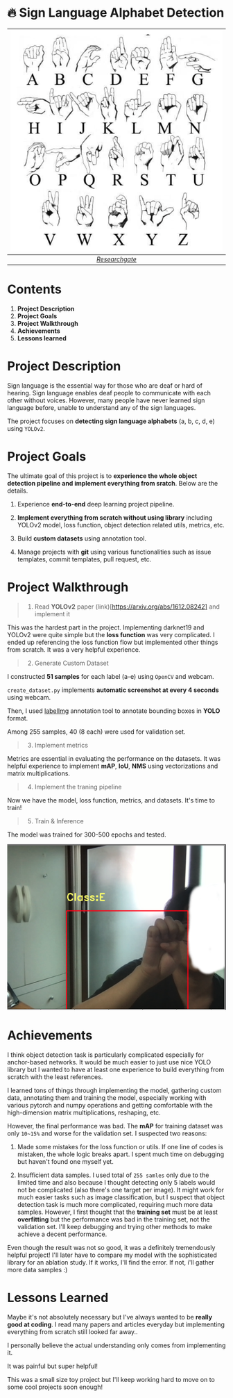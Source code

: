 # 🔥 Sign Language Alphabet Detection

| ![cutmix](./images/ASL.png) | 
|:--:| 
| *[Researchgate](https://www.researchgate.net/figure/American-Sign-Language-alphabet_fig1_340721626)* |

# Contents

1. **Project Description**
2. **Project Goals**
3. **Project Walkthrough**
3. **Achievements**
4. **Lessons learned**

# Project Description

Sign language is the essential way for those who are deaf or hard of hearing. Sign language enables deaf people to communicate with each other without voices. However, many people have never learned sign language before, unable to understand any of the sign languages.

The project focuses on **detecting sign language alphabets** (a, b, c, d, e) using `YOLOv2`.

# Project Goals

The ultimate goal of this project is to **experience the whole object detection pipeline and implement everything from sratch**. Below are the details.

1. Experience **end-to-end** deep learning project pipeline.

2. **Implement everything from scratch without using library** including YOLOv2 model, loss function, object detection related utils, metrics, etc.

3. Build **custom datasets** using annotation tool.

4. Manage projects with **git** using various functionalities such as issue templates, commit templates, pull request, etc.

# Project Walkthrough

> 1. Read **YOLOv2** paper (link)[https://arxiv.org/abs/1612.08242] and implement it

This was the hardest part in the project. Implementing darknet19 and YOLOv2 were quite simple but the **loss function** was very complicated. I ended up referencing the loss function flow but implemented other things from scratch. It was a very helpful experience.
    
    
> 2. Generate Custom Dataset

I constructed **51 samples** for each label (a-e) using `OpenCV` and webcam.

`create_dataset.py` implements **automatic screenshot at every 4 seconds** using webcam.

Then, I used [labelImg](https://github.com/tzutalin/labelImg#:~:text=LabelImg%20is%20a%20graphical%20image%20annotation%20tool.,the%20format%20used%20by%20ImageNet.) annotation tool to annotate bounding boxes in **YOLO** format.

Among 255 samples, 40 (8 each) were used for validation set. 

> 3. Implement metrics

Metrics are essential in evaluating the performance on the datasets. It was helpful experience to implement **mAP**, **IoU**, **NMS** using vectorizations and matrix multiplications.

> 4. Implement the traning pipeline

Now we have the model, loss function, metrics, and datasets. It's time to train!

> 5. Train & Inference

The model was trained for 300-500 epochs and tested.

![Inference Result](./images/image1.png)

# Achievements

I think object detection task is particularly complicated especially for anchor-based networks. It would be much easier to just use nice YOLO library but I wanted to have at least one experience to build everything from scratch with the least references.

I learned tons of things through implementing the model, gathering custom data, annotating them and training the model, especially working with various pytorch and numpy operations and getting comfortable with the high-dimension matrix multiplications, reshaping, etc.

However, the final performance was bad. The **mAP** for training dataset was only `10~15%` and worse for the validation set. I suspected two reasons:

1. Made some mistakes for the loss function or utils. If one line of codes is mistaken, the whole logic breaks apart. I spent much time on debugging but haven't found one myself yet.

2. Insufficient data samples. I used total of `255 samles` only due to the limited time and also because I thought detecting only 5 labels would not be complicated (also there's one target per image). It might work for much easier tasks such as image classification, but I suspect that object detection task is much more complicated, requiring much more data samples. However, I first thought that the **training set** must be at least **overfitting** but the performance was bad in the training set, not the validation set. I'll keep debugging and trying other methods to make achieve a decent performance.

Even though the result was not so good, it was a definitely tremendously helpful project! I'll later have to compare my model with the sophisticated library for an ablation study. If it works, I'll find the error. If not, i'll gather more data samples :)

# Lessons Learned

Maybe it's not absolutely necessary but I've always wanted to be **really good at coding**. I read many papers and articles everyday but implementing everything from scratch still looked far away..

I personally believe the actual understanding only comes from implementing it. 

It was painful but super helpful!

This was a small size toy project but I'll keep working hard to move on to some cool projects soon enough!




